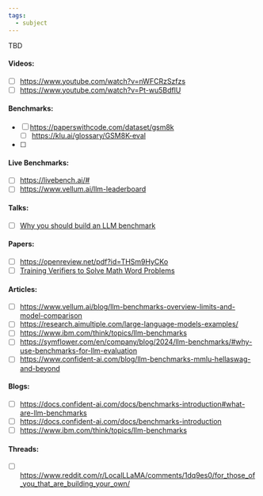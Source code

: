 ```yaml
---
tags:
  - subject
---
```


TBD

#### Videos:
- [ ] https://www.youtube.com/watch?v=nWFCRzSzfzs
- [ ] https://www.youtube.com/watch?v=Pt-wu5BdflU
#### Benchmarks:
- [ ] https://paperswithcode.com/dataset/gsm8k
	- [ ] https://klu.ai/glossary/GSM8K-eval
- [ ] 
#### Live Benchmarks:
- [ ] https://livebench.ai/#
- [ ] https://www.vellum.ai/llm-leaderboard
#### Talks:
- [ ] [Why you should build an LLM benchmark](https://www.youtube.com/watch?v=DeIUJRd48fI)
#### Papers:
- [ ] https://openreview.net/pdf?id=THSm9HyCKo
- [ ] [Training Verifiers to Solve Math Word Problems](https://arxiv.org/abs/2110.14168v2)

#### Articles:
- [ ] https://www.vellum.ai/blog/llm-benchmarks-overview-limits-and-model-comparison
- [ ] https://research.aimultiple.com/large-language-models-examples/
- [ ] https://www.ibm.com/think/topics/llm-benchmarks
- [ ] https://symflower.com/en/company/blog/2024/llm-benchmarks/#why-use-benchmarks-for-llm-evaluation
- [ ] https://www.confident-ai.com/blog/llm-benchmarks-mmlu-hellaswag-and-beyond
#### Blogs:
- [ ] https://docs.confident-ai.com/docs/benchmarks-introduction#what-are-llm-benchmarks
- [ ] https://docs.confident-ai.com/docs/benchmarks-introduction
- [ ] https://www.ibm.com/think/topics/llm-benchmarks
#### Threads:
- [ ] https://www.reddit.com/r/LocalLLaMA/comments/1dq9es0/for_those_of_you_that_are_building_your_own/